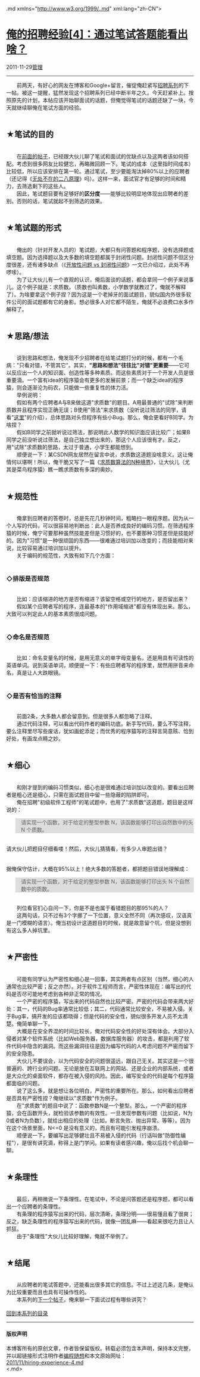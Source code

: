 <!DOCTYPE.md>
.md xmlns="http://www.w3.org/1999/..md" xml:lang="zh-CN">
<head>
<meta http-equiv="Content-Type" content="text.md; charset=utf-8" />
<meta name="generator" content="Python script by program.think@gmail.com" />
<meta name="provider" content="program-think.blogspot.com" />
<link type="text/css" rel="stylesheet" href="../../css/program-think.css" />
<title>俺的招聘经验[4]：通过笔试答题能看出啥？ - 编程随想的博客</title>
</head>
<body>
<div id="main" style="width:100%;">
<h1><a href="../../index.md" title="回到首页">俺的招聘经验[4]：通过笔试答题能看出啥？</a></h1>
<div class="post-info"><span class="date-header">2011-11-29</span><a href="../../tags/E7AEA1E79086.md" class="tag">管理</a> </div>
<hr>
<div class="post">
&#12288;&#12288;前两天，有好心的网友在博客和Google+留言，催促俺赶紧写<a href="../../2011/03/hiring-experience-0.md">招聘系列</a>的下一帖。被这一提醒，猛然发现这个招聘系列已经中断半年之久。今天赶紧补上。按照原先的计划，本帖应该开始聊面试的话题，但俺觉得笔试的话题还缺了一块，今天就继续聊俺在笔试方面的经验。<!--program-think--><br /><br /><h2>★笔试的目的</h2><br />&#12288;&#12288;在<a href="../../2011/03/hiring-experience-1.md">前面的帖子</a>，已经跟大伙儿聊了笔试和面试的优缺点以及这两者该如何搭配。考虑到很多网友比较健忘，再略微回顾一下。笔试的成本（这里指时间成本）比较低，所以应该安排在第一轮。通过笔试，至少要能淘汰掉80%以上的应聘者（还记得《<a href="../../2009/02/80-20-principle-0-overview.md">无处不在的二八原理</a>》吗）。这样一来，面试官才有足够的时间和精力，去筛选剩下的这些人。<br />&#12288;&#12288;因此，笔试题目要有足够好的<b>区分度</b>——能够比较明显地体现出应聘者的差别。否则的话，笔试就起不到筛选的效果。<br /><br /><h2>★笔试题的形式</h2><br />&#12288;&#12288;俺出的（针对开发人员的）笔试题，大都只有问答题和程序题，没有选择题或填空题。因为选择题以及大多数的填空题都属于封闭性问题。封闭性问题不但区分度很差，还有诸多缺点（《<a href="../../2011/05/hiring-experience-3.md">开放性问题 vs 封闭性问题</a>》一文已介绍过，此处不再啰嗦）。<br />&#12288;&#12288;为了让大伙儿有一个直观的认识，俺后面谈的话题，都会拿同一个例子来说事儿。这个例子就是：求质数。（质数也叫素数，小学数学就教过了，俺就不解释了）。为啥要拿这个例子捏？因为这是一个老掉牙的面试题目，貌似国内外很多软件公司的面试题都有它的身影。想必很多人对它都不陌生，俺就不必浪费口水多作解释了。<br /><br /><h2>★思路/想法</h2><br />&#12288;&#12288;说到思路和想法，俺发现不少招聘者在给笔试题打分的时候，都有一个毛病："只看对错，不管其它"。其实，<b>"思路和想法"往往比"对错"更重要</b>——它可以反应出一个人的知识面、创造性等多种素质。而这些素质对于一个开发人员是很重要滴。一个富有idea的程序猿会有更多的发展前景；而一个缺乏idea的程序猿，则会逐渐沦为码农，只能做一些重复性的体力活。<br />&#12288;&#12288;举例说明：<br />&#12288;&#12288;假如有两个应聘者A与B来做这道"求质数"的题目。A用最普通的"试除"来判断质数并且程序实现正确无误；B使用"筛法"来求质数（没听说过筛法的同学，请看"<a href="http://zh.wikipedia.org/zh-cn/%E5%9F%83%E6%8B%89%E6%89%98%E6%96%AF%E7%89%B9%E5%B0%BC%E7%AD%9B%E6%B3%95" target="_blank" rel="nofollow">这里</a>"的介绍），总体思路对头但程序有些小Bug。那么，俺会更看好B同学。为啥捏？<br />&#12288;&#12288;假如B同学之前就听说过筛法，那说明此人数学的知识面应该比较广；如果B同学之前没听说过筛法，是自己独立想出来的，那这个人应该很有才。反之，用"试除"求质数的思路，太过于普通，小学生都能想到。<br />&#12288;&#12288;顺便说一下：某CSDN网友居然在留言中说，求质数这道题没啥意义。这让俺情何以堪啊！所以，俺干脆又写了一篇《<a href="../../2011/12/prime-algorithm-1.md">求质数算法的N种境界</a>》，让大伙儿（尤其是菜鸟程序猿）瞧一瞧求质数有多深的奥妙。<br /><br /><h2>★规范性</h2><br />&#12288;&#12288;俺拿到应聘者的答卷时，总是先花几秒钟时间，粗略扫一眼程序题。因为从一个人写的代码，可以很容易地判断出：此人是否养成良好的编码习惯。在筛选程序猿的时候，俺宁可要那种虽然技能差但是习惯好的，也不要那种习惯差但是技能好的。因为"习惯"是一种很顽固的东西——很难通过培训加以改变的；而技能相对来说，比较容易通过培训加以提升。<br />&#12288;&#12288;关于编码的规范性，大致有如下几个方面：<br /><br /><h3>◇排版是否规范</h3><br />&#12288;&#12288;比如：应该缩进的地方是否有缩进？该留空格或空行的地方，是否留出来？<br />&#12288;&#12288;假如某个应聘者写的程序，连最基本的"作用域缩进"都没有体现出来。那么，大致可以判定此人的基本素质很成问题。<br /><br /><h3>◇命名是否规范</h3><br />&#12288;&#12288;比如：命名变量名的时候，是用无意义的单字母变量名，还是用具有可读性的英语单词。说到英语单词，顺便提一下：有些应聘者写的程序里，居然用拼音来命名，真是让人大跌眼镜。<br /><br /><h3>◇是否有恰当的注释</h3><br />&#12288;&#12288;前面2条，大多数人都会留意到。但是很多人都忽略了注释。<br />&#12288;&#12288;通过代码注释，可以看出代码作者的编码功底。新手写代码，要么不写注释，要么注释里尽写些废话，犹如画蛇添足；而优秀的程序猿写的注释言简意赅、恰到好处，有画龙点睛之妙。<br /><br /><h2>★细心</h2><br />&#12288;&#12288;和刚才提到的编码习惯类似，细心也是很难通过培训加以改变的。要看出应聘者是粗心还是细心，只需在面试题目中留一些隐蔽的陷阱即可。<br />&#12288;&#12288;俺在招聘"初级软件工程师"的笔试题中，也用了"求质数"这道题，题目是这样说的：<br /><blockquote style="background-color:#DDD;">请实现一个函数，对于给定的整型参数 N，该函数能够打印出自然数中的头 N 个质数。</blockquote><br />请大伙儿把题目仔细看喽！然后，大伙儿猜猜看，有多少人审题出错？<br /><br /><br />据俺保守估计，大概在95%以上！绝大多数的答题者，都把题目错误地理解成：<br /><blockquote style="background-color:#DDD;">请实现一个函数，对于给定的整型参数 N，该函数能够打印出头 N 个自然数中的质数。</blockquote><br />&#12288;&#12288;列位看官扪心自问一下，你是不是也属于看错题目的那95%的人？<br />&#12288;&#12288;这两句话，只不过有3个字挪了一下位置，意义全然不同（再次感叹，汉语真是一门模糊的语言）。俺当初设计这道题目的时候，就是故意留个坑，但是没想到有这么多人掉坑里。<br /><br /><h2>★严密性</h2><br />&#12288;&#12288;可能有同学认为严密性和细心是一回事，其实两者有点区别（当然，细心的人通常也比较严密；反之亦然）。对于软件工程师而言，严密性体现在：编写出的代码是否尽可能地考虑到各种非正常的情况。<br />&#12288;&#12288;一个严密的程序猿，写出来的代码自然也比较严密。严密的代码会带来两大好处：其一，代码的Bug率通常比较低；其二，代码通常比较安全，不易被入侵。关于Bug率，搞开发的应该都晓得；但是代码的安全性，貌似很多开发人员不太清楚。俺简单聊一下。<br />&#12288;&#12288;大概是在安全界混的时间比较长，俺对代码安全性的好处深有体会。大部分入侵者对某个软件系统（比如Web服务器，数据库服务器）的攻击，都是利用了软件代码中隐含的漏洞。而这些漏洞往往是因为编写代码的人考虑问题不严密而留下的安全隐患。<br />&#12288;&#12288;大伙儿不要误会，以为代码安全的问题很遥远，跟自己无关。其实这是一个很普遍的、跨行业的问题。无论是放在互联网上的网站、还是企业的内部系统，或者是大众化的桌面软件，都存在被入侵的风险。因此，编写安全的代码是每个程序猿都面临的问题。<br />&#12288;&#12288;说了这么多，就是想让各位明白，严密性的重要所在。那么，如何看出应聘者是否具有严密性捏？俺继续以"求质数"作为例子。<br />&#12288;&#12288;在"求质数"的题目中说了：函数参数N是一个整型。那么，一个严密的程序猿，会在函数开头，就检验该参数的有效性。一旦发现参数有问题（比如说，N为0或者N为负数），就给出相应的处理（比如，断言失败、抛出异常、等等）。因为在这个场景里面，N&lt;=0 是没有意义的，而且有可能引发程序崩溃。<br />&#12288;&#12288;顺便说一下，要编写出足够健壮且不易被入侵的代码（行话叫做"防御性编程"），是很有讲究滴，称得上是门学问。如果有读者感兴趣，俺以后找个机会聊一聊。<br /><br /><h2>★条理性</h2><br />&#12288;&#12288;最后，再稍微说一下条理性。在笔试中，不论是问答题还是程序题，都可以看出一个应聘者的条理性。<br />&#12288;&#12288;有条理的程序猿写出来的代码，层次清晰，条理分明——很易懂且看了很爽；反之，缺乏条理性的程序猿写出来的代码，就像一团乱麻——看起来很吃力且让人抓狂。<br />&#12288;&#12288;由于"条理性"大伙儿比较好理解，俺就不举例了。<br /><br /><h2>★结尾</h2><br />&#12288;&#12288;从应聘者的笔试答题中，还能看出很多其它的信息。不过上述这几条，是俺认为比较重要而且也具有可操作性的。<br />&#12288;&#12288;本系列的<a href="../../2012/12/hiring-experience-5.md">下一个帖子</a>，俺来聊一下面试过程有哪些讲究？<br /><br /><a href="../../2011/03/hiring-experience-0.md#index">回到本系列的目录</a><div class="blogger-post-footer">
</div>
<hr>
<div class="copyright">
<h4>版权声明</h4>
本博客所有的原创文章，作者皆保留版权。转载必须包含本声明，保持本文完整，并以超链接形式注明作者<a href="mailto:program.think@gmail.com">编程随想</a>和本文原始网址：<br>
<a href="2011/11/hiring-experience-4.md">2011/11/hiring-experience-4.md</a>
</div>
</div>
</body>
<.md>
